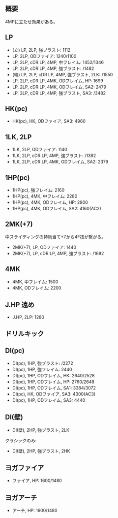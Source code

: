 ## 概要

4MPに立たせ効果がある。

## LP

- (立) LP, 2LP, 強ブラスト: 1112
- LP, 2LP, ODファイア: 1240/1100
- LP, 2LP, cDR LP, 4MP, 中フレイム: 1452/1346
- LP, 2LP, cDR LP, 4MP, 強ブラスト: /1482
- (端) LP, 2LP, cDR LP, 4MP, 強ブラスト, 2LK: /1550
- LP, 2LP, cDR LP, 4MK, ODフレイム, HP: 1699
- LP, 2LP, cDR LP, 4MK, ODフレイム, SA2: 2479
- LP, 2LP, cDR LP, 4MP, 強ブラスト, SA3: /3482

## HK(pc)

- HK(pc), HK, ODファイア, SA3: 4960

## 1LK, 2LP

- 1LK, 2LP, ODファイア: 1140
- 1LK, 2LP, cDR LP, 4MP, 強ブラスト: /1382
- 1LK, 2LP, cDR LP, 4MK, ODフレイム, SA2: 2379

## 1HP(pc)

- 1HP(pc), 強フレイム: 2160
- 1HP(pc), 4MK, 中フレイム: 2280
- 1HP(pc), 4MK, ODフレイム, HP: 2900
- 1HP(pc), 4MK, ODフレイム, SA2: 4160(AC2)

## 2MK(+7)

中スライディングの持続当て+7から4F技が繋がる。

- 2MK(+7), LP, ODファイア: 1440
- 2MK(+7), LP, cDR LP, 4MP, 強ブラスト: /1682

## 4MK

- 4MK, 中フレイム: 1500
- 4MK, ODフレイム: 2200

## J.HP 遠め

- J.HP, 2LP: 1280

## ドリルキック

## DI(pc)

- DI(pc), 1HP, 強ブラスト: /2272
- DI(pc), 1HP, 強フレイム: 2440
- DI(pc), 1HP, ODフレイム, HK: 2640/2528
- DI(pc), 1HP, ODフレイム, HP: 2760/2648
- DI(pc), 1HP, ODフレイム, SA1: 3384/3072
- DI(pc), HK, ODファイア, SA3: 4300(AC3)
- DI(pc), 1HP, ODフレイム, SA3: 4440

## DI(壁)

- DI(壁), 2HP, 強ブラスト, 2LK

クラシックのみ:

- DI(壁), 2HP, 強ブラスト, 2HK

## ヨガファイア

- ファイア, HP: 1600/1480

## ヨガアーチ

- アーチ, HP: 1600/1480
